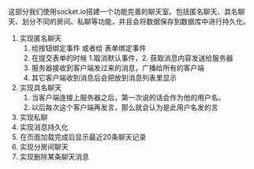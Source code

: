 这部分我们使用socket.io搭建一个功能完善的聊天室。包括匿名聊天、具名聊天、划分不同的房间、私聊等功能，并且会将数据保存到数据库中进行持久化。
1. 实现匿名聊天
    1. 给按钮绑定事件 或者给 表单绑定事件
    2. 在提交表单的时候 1.取消默认事件，2. 获取消息内容发送给服务器
    3. 服务器接收到客户端发过来的消息，广播给所有的客户端
    4. 其它客户端收到消息后会把放到消息列表里显示
2. 实现具名聊天
    1. 当客户端连接上服务器之后，第一次说的话会作为他的用户名。
    2. 以后每次这个客户端再发言，那么就会认为是此用户名发的言
3. 实现私聊   
4. 实现消息持久化
5. 在页面加载完成后显示最近20条聊天记录
6. 实现分房间聊天  
7. 实现删除某条聊天消息


